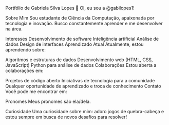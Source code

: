 Portfólio de Gabriela Silva Lopes
👋 Oi, eu sou a @gabilopes1!

Sobre Mim
Sou estudante de Ciência da Computação, apaixonada por tecnologia e inovação. Busco constantemente aprender e me desenvolver na área.

Interesses
Desenvolvimento de software
Inteligência artificial
Análise de dados
Design de interfaces
Aprendizado Atual
Atualmente, estou aprendendo sobre:

Algoritmos e estruturas de dados
Desenvolvimento web (HTML, CSS, JavaScript)
Python para análise de dados
Colaborações
Estou aberta a colaborações em:

Projetos de código aberto
Iniciativas de tecnologia para a comunidade
Qualquer oportunidade de aprendizado e troca de conhecimento
Contato
Você pode me encontrar em:


Pronomes
Meus pronomes são ela/dela.

Curiosidade
Uma curiosidade sobre mim: adoro jogos de quebra-cabeça e estou sempre em busca de novos desafios para resolver!

<!---
gabilopes1/gabilopes1 is a ✨ special ✨ repository because its `README.md` (this file) appears on your GitHub profile.
You can click the Preview link to take a look at your changes.
--->
